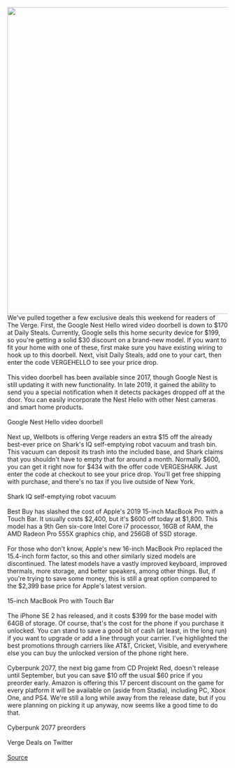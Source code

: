 <img src='https://cdn.vox-cdn.com/thumbor/-t7kXj5W1s5tl81QRedWIMv2g9Q=/0x0:2040x1530/1200x800/filters:focal(1105x550:1431x876)/cdn.vox-cdn.com/uploads/chorus_image/image/66707603/fion_180428_2519_8644.0.jpg' width='700px' /><br/>
We've pulled together a few exclusive deals this weekend for readers of The Verge. First, the Google Nest Hello wired video doorbell is down to $170 at Daily Steals. Currently, Google sells this home security device for $199, so you're getting a solid $30 discount on a brand-new model. If you want to fit your home with one of these, first make sure you have existing wiring to hook up to this doorbell. Next, visit Daily Steals, add one to your cart, then enter the code VERGEHELLO to see your price drop.<br/><br/>This video doorbell has been available since 2017, though Google Nest is still updating it with new functionality. In late 2019, it gained the ability to send you a special notification when it detects packages dropped off at the door. You can easily incorporate the Nest Hello with other Nest cameras and smart home products.<br/><br/>Google Nest Hello video doorbell<br/><br/>Next up, Wellbots is offering Verge readers an extra $15 off the already best-ever price on Shark's IQ self-emptying robot vacuum and trash bin. This vacuum can deposit its trash into the included base, and Shark claims that you shouldn't have to empty that for around a month. Normally $600, you can get it right now for $434 with the offer code VERGESHARK. Just enter the code at checkout to see your price drop. You'll get free shipping with purchase, and there's no tax if you live outside of New York.<br/><br/>Shark IQ self-emptying robot vacuum<br/><br/>Best Buy has slashed the cost of Apple's 2019 15-inch MacBook Pro with a Touch Bar. It usually costs $2,400, but it's $600 off today at $1,800. This model has a 9th Gen six-core Intel Core i7 processor, 16GB of RAM, the AMD Radeon Pro 555X graphics chip, and 256GB of SSD storage.<br/><br/>For those who don't know, Apple's new 16-inch MacBook Pro replaced the 15.4-inch form factor, so this and other similarly sized models are discontinued. The latest models have a vastly improved keyboard, improved thermals, more storage, and better speakers, among other things. But, if you're trying to save some money, this is still a great option compared to the $2,399 base price for Apple's latest version.<br/><br/>15-inch MacBook Pro with Touch Bar<br/><br/>The iPhone SE 2 has released, and it costs $399 for the base model with 64GB of storage. Of course, that's the cost for the phone if you purchase it unlocked. You can stand to save a good bit of cash (at least, in the long run) if you want to upgrade or add a line through your carrier. I've highlighted the best promotions through carriers like AT&T, Cricket, Visible, and everywhere else you can buy the unlocked version of the phone right here.<br/><br/>Cyberpunk 2077, the next big game from CD Projekt Red, doesn't release until September, but you can save $10 off the usual $60 price if you preorder early. Amazon is offering this 17 percent discount on the game for every platform it will be available on (aside from Stadia), including PC, Xbox One, and PS4. We're still a long while away from the release date, but if you were planning on picking it up anyway, now seems like a good time to do that.<br/><br/>Cyberpunk 2077 preorders<br/><br/>Verge Deals on Twitter<br/><br/>
<a href='https://www.theverge.com/good-deals/2020/4/25/21234844/google-nest-hello-video-doorbell-macbook-pro-cyberpunk-2077-deal-sale-preorder'> Source <a/>